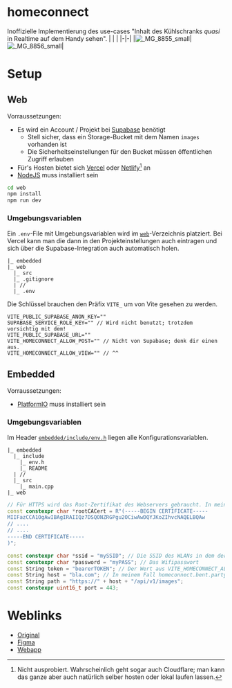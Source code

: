 # homeconnect

Inoffizielle Implementierung des use-cases "Inhalt des Kühlschranks *quasi* in Realtime auf dem Handy sehen".
| | |
|-|-|
|![_MG_8855_small](https://user-images.githubusercontent.com/29630575/147356002-a1503953-a282-409e-a9bb-503fe9621ffa.jpg)|![_MG_8856_small](https://user-images.githubusercontent.com/29630575/147356003-10432770-71f2-4d9a-b245-44e0ec9938da.jpg)|


# Setup

## Web

Vorraussetzungen:
- Es wird ein Account / Projekt bei [Supabase](https://supabase.com) benötigt
  - Stell sicher, dass ein Storage-Bucket mit dem Namen `images` vorhanden ist
  - Die Sicherheitseinstellungen für den Bucket müssen öffentlichen Zugriff erlauben 
- Für's Hosten bietet sich [Vercel](https://vercel.com) oder [Netlify](https://www.netlify.com)[^1] an
- [NodeJS](https://nodejs.org) muss installiert sein

```Bash
cd web
npm install
npm run dev
```

### Umgebungsvariablen

Ein `.env`-File mit Umgebungsvariablen wird im [`web`](web)-Verzeichnis platziert.
Bei Vercel kann man die dann in den Projekteinstellungen auch eintragen und sich über die Supabase-Integration auch automatisch holen.

```
|_ embedded
|_ web
  |_ src
  |_ .gitignore
  | //
  |_ .env
 ```
 
 Die Schlüssel brauchen den Präfix `VITE_` um von Vite gesehen zu werden.
 
 ```
 VITE_PUBLIC_SUPABASE_ANON_KEY=""
 SUPABASE_SERVICE_ROLE_KEY="" // Wird nicht benutzt; trotzdem vorsichtig mit dem!
 VITE_PUBLIC_SUPABASE_URL=""
 VITE_HOMECONNECT_ALLOW_POST="" // Nicht von Supabase; denk dir einen aus.
 VITE_HOMECONNECT_ALLOW_VIEW="" // ^^
 ```
 
 ## Embedded

Vorraussetzungen:
- [PlatformIO](https://platformio.org) muss installiert sein

### Umgebungsvariablen

Im Header [`embedded/include/env.h`](embedded/include/env.h) liegen alle Konfigurationsvariablen.

```
|_ embedded
  |_ include
    |_ env.h
    |_ README
  | //
  |_ src
    |_ main.cpp
|_ web
 ```
 
 ```C++
// Für HTTPS wird das Root-Zertifikat des Webservers gebraucht. In meinem Fall ist die Kette Vercel -> Cloudflare -> Let's Encrypt
const constexpr char *rootCACert = R"(-----BEGIN CERTIFICATE-----
MIIFazCCA1OgAwIBAgIRAIIQz7DSQONZRGPgu2OCiwAwDQYJKoZIhvcNAQELBQAw
// ....
// ....
-----END CERTIFICATE-----
)";

const constexpr char *ssid = "mySSID"; // Die SSID des WLANs in dem der ESP32-Cam laufen soll
const constexpr char *password = "myPASS"; // Das Wifipasswort
const String token = "bearerTOKEN"; // Der Wert aus VITE_HOMECONNECT_ALLOW_POST
const String host = "bla.com"; // In meinem Fall homeconnect.bent.party
const String path = "https://" + host + "/api/v1/images";
const constexpr uint16_t port = 443;

 ```

# Weblinks

- [Original](https://youtu.be/5EVf9a-nji4)
- [Figma](https://figma.com/file/rZGK06YEz8hBJKbGzTQDFX/homeconnect)
- [Webapp](https://homeconnect.bent.party)

[^1]: Nicht ausprobiert. Wahrscheinlich geht sogar auch Cloudflare; man kann das ganze aber auch natürlich selber hosten oder lokal laufen lassen.
